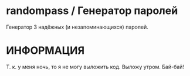 # randompass / Генератор паролей
Генератор 3 надёжных (и незапоминающихся) паролей.

# ИНФОРМАЦИЯ
Т. к. у меня ночь, то я не могу выложить код. Выложу утром. Бай-бай!
